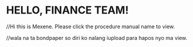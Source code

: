 # HELLO, FINANCE TEAM! 

//Hi this is Mexene. Please click the procedure manual name to view. 

//wala na ta bondpaper so diri ko nalang iupload para hapos nyo ma view. 

